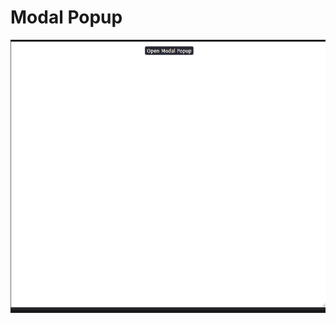 # Modal Popup

<img src="./public/documentation-gif.gif" alt="GIF demonstrating the project's functionalities">
